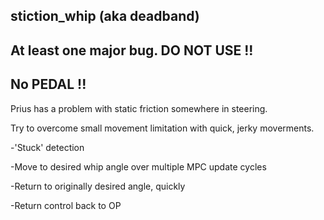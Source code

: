 ## stiction_whip (aka deadband)

 ## At least one major bug. DO NOT USE !!
 ## No PEDAL !!

Prius has a problem with static friction somewhere in steering.

Try to overcome small movement limitation with quick, jerky moverments.

  -'Stuck' detection

  -Move to desired whip angle over multiple MPC update cycles

  -Return to originally desired angle, quickly

  -Return control back to OP
